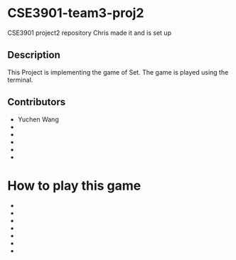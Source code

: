 # CSE3901-team3-proj2
CSE3901 project2 repository
Chris made it and is set up


## Description
This Project is implementing the game of Set. The game is played using the terminal.


## Contributors
* Yuchen Wang
*
* 
*
*
*


# How to play this game
*
*
*
*
*
*
*







